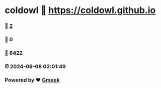 # coldowl :link: https://coldowl.github.io 
### :page_facing_up: [2](https://coldowl.github.io/tag.html) 
### :speech_balloon: 0 
### :hibiscus: 6422 
### :alarm_clock: 2024-09-08 02:01:49 
### Powered by :heart: [Gmeek](https://github.com/Meekdai/Gmeek)

